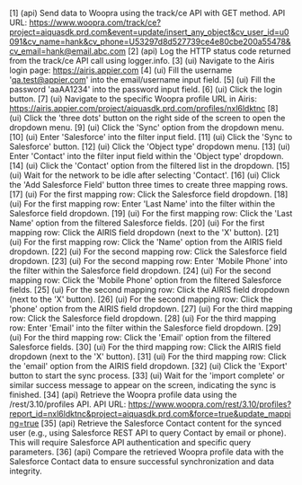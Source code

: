 [1] (api) Send data to Woopra using the track/ce API with GET method. API URL: https://www.woopra.com/track/ce?project=aiquasdk.prd.com&event=update/insert_any_object&cv_user_id=u0091&cv_name=hank&cv_phone=U53297d8d527739ce4e80cbe200a55478&cv_email=hank@email.abc.com
[2] (api) Log the HTTP status code returned from the track/ce API call using logger.info.
[3] (ui) Navigate to the Airis login page: https://airis.appier.com
[4] (ui) Fill the username 'qa.test@appier.com' into the email/username input field.
[5] (ui) Fill the password 'aaAA1234' into the password input field.
[6] (ui) Click the login button.
[7] (ui) Navigate to the specific Woopra profile URL in Airis: https://airis.appier.com/project/aiquasdk.prd.com/profiles/nxl6ldktnc
[8] (ui) Click the 'three dots' button on the right side of the screen to open the dropdown menu.
[9] (ui) Click the 'Sync' option from the dropdown menu.
[10] (ui) Enter 'Salesforce' into the filter input field.
[11] (ui) Click the 'Sync to Salesforce' button.
[12] (ui) Click the 'Object type' dropdown menu.
[13] (ui) Enter 'Contact' into the filter input field within the 'Object type' dropdown.
[14] (ui) Click the 'Contact' option from the filtered list in the dropdown.
[15] (ui) Wait for the network to be idle after selecting 'Contact'.
[16] (ui) Click the 'Add Salesforce Field' button three times to create three mapping rows.
[17] (ui) For the first mapping row: Click the Salesforce field dropdown.
[18] (ui) For the first mapping row: Enter 'Last Name' into the filter within the Salesforce field dropdown.
[19] (ui) For the first mapping row: Click the 'Last Name' option from the filtered Salesforce fields.
[20] (ui) For the first mapping row: Click the AIRIS field dropdown (next to the 'X' button).
[21] (ui) For the first mapping row: Click the 'Name' option from the AIRIS field dropdown.
[22] (ui) For the second mapping row: Click the Salesforce field dropdown.
[23] (ui) For the second mapping row: Enter 'Mobile Phone' into the filter within the Salesforce field dropdown.
[24] (ui) For the second mapping row: Click the 'Mobile Phone' option from the filtered Salesforce fields.
[25] (ui) For the second mapping row: Click the AIRIS field dropdown (next to the 'X' button).
[26] (ui) For the second mapping row: Click the 'phone' option from the AIRIS field dropdown.
[27] (ui) For the third mapping row: Click the Salesforce field dropdown.
[28] (ui) For the third mapping row: Enter 'Email' into the filter within the Salesforce field dropdown.
[29] (ui) For the third mapping row: Click the 'Email' option from the filtered Salesforce fields.
[30] (ui) For the third mapping row: Click the AIRIS field dropdown (next to the 'X' button).
[31] (ui) For the third mapping row: Click the 'email' option from the AIRIS field dropdown.
[32] (ui) Click the 'Export' button to start the sync process.
[33] (ui) Wait for the 'import complete' or similar success message to appear on the screen, indicating the sync is finished.
[34] (api) Retrieve the Woopra profile data using the /rest/3.10/profiles API. API URL: https://www.woopra.com/rest/3.10/profiles?report_id=nxl6ldktnc&project=aiquasdk.prd.com&force=true&update_mapping=true
[35] (api) Retrieve the Salesforce Contact content for the synced user (e.g., using Salesforce REST API to query Contact by email or phone). This will require Salesforce API authentication and specific query parameters.
[36] (api) Compare the retrieved Woopra profile data with the Salesforce Contact data to ensure successful synchronization and data integrity.
